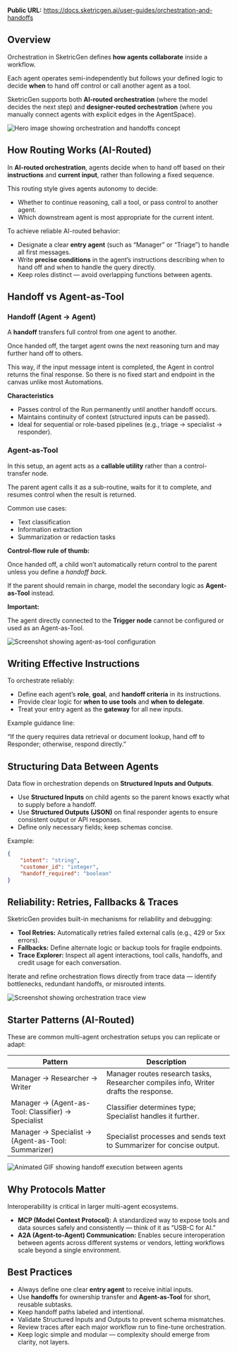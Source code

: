 **Public URL:** https://docs.sketricgen.ai/user-guides/orchestration-and-handoffs

## Overview

Orchestration in SketricGen defines **how agents collaborate** inside a workflow.

Each agent operates semi-independently but follows your defined logic to decide **when** to hand off control or call another agent as a tool.

SketricGen supports both **AI-routed orchestration** (where the model decides the next step) and **designer-routed orchestration** (where you manually connect agents with explicit edges in the AgentSpace).

![Hero image showing orchestration and handoffs concept](https://docs.sketricgen.ai/images/user-guides/orchestration-handoffs/orch_hero.png)

## How Routing Works (AI-Routed)

In **AI-routed orchestration**, agents decide when to hand off based on their **instructions** and **current input**, rather than following a fixed sequence.

This routing style gives agents autonomy to decide:

- Whether to continue reasoning, call a tool, or pass control to another agent.
- Which downstream agent is most appropriate for the current intent.

To achieve reliable AI-routed behavior:

- Designate a clear **entry agent** (such as “Manager” or “Triage”) to handle all first messages.
- Write **precise conditions** in the agent’s instructions describing when to hand off and when to handle the query directly.
- Keep roles distinct — avoid overlapping functions between agents.

## Handoff vs Agent-as-Tool

### Handoff (Agent → Agent)

A **handoff** transfers full control from one agent to another.

Once handed off, the target agent owns the next reasoning turn and may further hand off to others.

This way, if the input message intent is completed, the Agent in control returns the final response. So there is no fixed start and endpoint in the canvas unlike most Automations.

**Characteristics**

- Passes control of the Run permanently until another handoff occurs.
- Maintains continuity of context (structured inputs can be passed).
- Ideal for sequential or role-based pipelines (e.g., triage → specialist → responder).

### Agent-as-Tool

In this setup, an agent acts as a **callable utility** rather than a control-transfer node.

The parent agent calls it as a sub-routine, waits for it to complete, and resumes control when the result is returned.

Common use cases:

- Text classification
- Information extraction
- Summarization or redaction tasks

**Control-flow rule of thumb:**

Once handed off, a child won’t automatically return control to the parent unless you define a _handoff back_.

If the parent should remain in charge, model the secondary logic as **Agent-as-Tool** instead.

**Important:**

The agent directly connected to the **Trigger node** cannot be configured or used as an Agent-as-Tool.

![Screenshot showing agent-as-tool configuration](https://docs.sketricgen.ai/images/user-guides/orchestration-handoffs/orch_agent_as_tool.png)

## Writing Effective Instructions

To orchestrate reliably:

- Define each agent’s **role**, **goal**, and **handoff criteria** in its instructions.
- Provide clear logic for **when to use tools** and **when to delegate**.
- Treat your entry agent as the **gateway** for all new inputs.

Example guidance line:

“If the query requires data retrieval or document lookup, hand off to Responder; otherwise, respond directly.”

## Structuring Data Between Agents

Data flow in orchestration depends on **Structured Inputs and Outputs**.

- Use **Structured Inputs** on child agents so the parent knows exactly what to supply before a handoff.
- Use **Structured Outputs (JSON)** on final responder agents to ensure consistent output or API responses.
- Define only necessary fields; keep schemas concise.

Example:

```json
{
	"intent": "string",
	"customer_id": "integer",
	"handoff_required": "boolean"
}
```

## Reliability: Retries, Fallbacks & Traces

SketricGen provides built-in mechanisms for reliability and debugging:

- **Tool Retries:** Automatically retries failed external calls (e.g., 429 or 5xx errors).
- **Fallbacks:** Define alternate logic or backup tools for fragile endpoints.
- **Trace Explorer:** Inspect all agent interactions, tool calls, handoffs, and credit usage for each conversation.

Iterate and refine orchestration flows directly from trace data — identify bottlenecks, redundant handoffs, or misrouted intents.

![Screenshot showing orchestration trace view](https://docs.sketricgen.ai/images/user-guides/orchestration-handoffs/orch_trace.png)

## Starter Patterns (AI-Routed)

These are common multi-agent orchestration setups you can replicate or adapt:

| Pattern                                            | Description                                                                          |
| -------------------------------------------------- | ------------------------------------------------------------------------------------ |
| Manager → Researcher → Writer                      | Manager routes research tasks, Researcher compiles info, Writer drafts the response. |
| Manager → (Agent-as-Tool: Classifier) → Specialist | Classifier determines type; Specialist handles it further.                           |
| Manager → Specialist → (Agent-as-Tool: Summarizer) | Specialist processes and sends text to Summarizer for concise output.                |

![Animated GIF showing handoff execution between agents](https://docs.sketricgen.ai/images/user-guides/orchestration-handoffs/orch_handoff.gif)

## Why Protocols Matter

Interoperability is critical in larger multi-agent ecosystems.

- **MCP (Model Context Protocol):**
  A standardized way to expose tools and data sources safely and consistently — think of it as “USB-C for AI.”
- **A2A (Agent-to-Agent) Communication:**
  Enables secure interoperation between agents across different systems or vendors, letting workflows scale beyond a single environment.

## Best Practices

- Always define one clear **entry agent** to receive initial inputs.
- Use **handoffs** for ownership transfer and **Agent-as-Tool** for short, reusable subtasks.
- Keep handoff paths labeled and intentional.
- Validate Structured Inputs and Outputs to prevent schema mismatches.
- Review traces after each major workflow run to fine-tune orchestration.
- Keep logic simple and modular — complexity should emerge from clarity, not layers.
